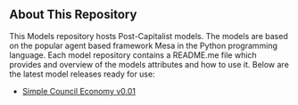 
## About This Repository 

This Models repository hosts Post-Capitalist models. The models are based on the popular agent based framework Mesa in the Python programming language. Each model repository contains a README.me file which provides and overview of the models attributes and how to use it. Below are the latest model releases ready for use:

- [Simple Council Economy v0.01](https://github.com/Post-Capitalist-Labs/models/releases/tag/v0.01)  
